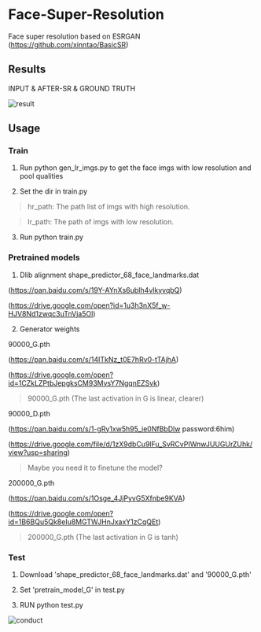 # Face-Super-Resolution

Face super resolution based on ESRGAN (https://github.com/xinntao/BasicSR)

## Results

INPUT & AFTER-SR & GROUND TRUTH

![result](results/result.png)

## Usage

### Train

1. Run python gen_lr_imgs.py to get the face imgs with low resolution and pool qualities

2. Set the dir in train.py

> hr_path: The path list of imgs with high resolution.

> lr_path: The path of imgs with low resolution.

3. Run python train.py

### Pretrained models

1. Dlib alignment shape_predictor_68_face_landmarks.dat 

(https://pan.baidu.com/s/19Y-AYnXs6ubIh4vlkyvqbQ) 

(https://drive.google.com/open?id=1u3h3nX5f_w-HJV8Nd1zwqc3uTnVja5Ol)

2. Generator weights 

90000_G.pth 

(https://pan.baidu.com/s/14ITkNz_t0E7hRv0-tTAjhA) 

(https://drive.google.com/open?id=1CZkLZPtbJepgksCM93MvsY7NgqnEZSvk)

> 90000_G.pth (The last activation in G is linear, clearer)

90000_D.pth

(https://pan.baidu.com/s/1-gRy1xw5h95_ie0NfBbDlw  password:6him)

(https://drive.google.com/file/d/1zX9dbCu9lFu_SvRCvPIWnwJUUGUrZUhk/view?usp=sharing)

> Maybe you need it to finetune the model?

200000_G.pth 

(https://pan.baidu.com/s/1Osge_4JjPyvG5Xfnbe9KVA) 

(https://drive.google.com/open?id=1B6BQu5Qk8eIu8MGTWJHnJxaxY1zCqQEt)

> 200000_G.pth (The last activation in G is tanh)

### Test

1. Download 'shape_predictor_68_face_landmarks.dat' and '90000_G.pth'

2. Set 'pretrain_model_G' in test.py

3. RUN python test.py

![conduct](results/AI日读.jpg)



